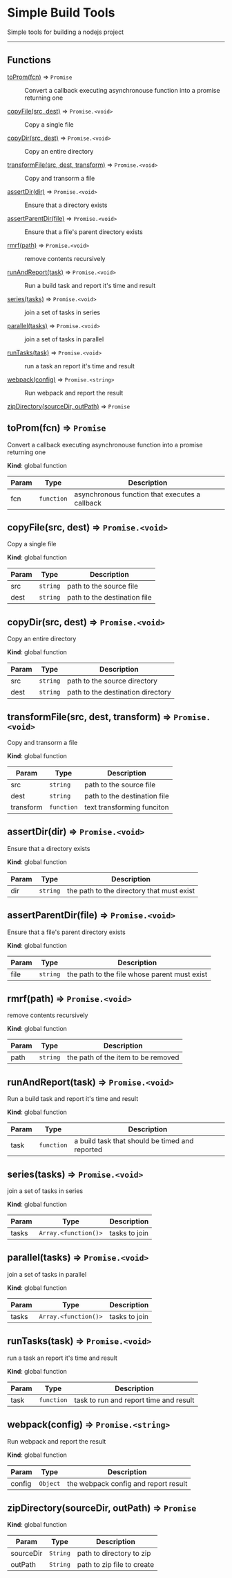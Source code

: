# Simple Build Tools

Simple tools for building a nodejs project

<hr>

## Functions

<dl>
<dt><a href="#toProm">toProm(fcn)</a> ⇒ <code>Promise</code></dt>
<dd><p>Convert a callback executing asynchronouse function into a promise returning one</p>
</dd>
<dt><a href="#copyFile">copyFile(src, dest)</a> ⇒ <code>Promise.&lt;void&gt;</code></dt>
<dd><p>Copy a single file</p>
</dd>
<dt><a href="#copyDir">copyDir(src, dest)</a> ⇒ <code>Promise.&lt;void&gt;</code></dt>
<dd><p>Copy an entire directory</p>
</dd>
<dt><a href="#transformFile">transformFile(src, dest, transform)</a> ⇒ <code>Promise.&lt;void&gt;</code></dt>
<dd><p>Copy and transorm a file</p>
</dd>
<dt><a href="#assertDir">assertDir(dir)</a> ⇒ <code>Promise.&lt;void&gt;</code></dt>
<dd><p>Ensure that a directory exists</p>
</dd>
<dt><a href="#assertParentDir">assertParentDir(file)</a> ⇒ <code>Promise.&lt;void&gt;</code></dt>
<dd><p>Ensure that a file&#39;s parent directory exists</p>
</dd>
<dt><a href="#rmrf">rmrf(path)</a> ⇒ <code>Promise.&lt;void&gt;</code></dt>
<dd><p>remove contents recursively</p>
</dd>
<dt><a href="#runAndReport">runAndReport(task)</a> ⇒ <code>Promise.&lt;void&gt;</code></dt>
<dd><p>Run a build task and report it&#39;s time and result</p>
</dd>
<dt><a href="#series">series(tasks)</a> ⇒ <code>Promise.&lt;void&gt;</code></dt>
<dd><p>join a set of tasks in series</p>
</dd>
<dt><a href="#parallel">parallel(tasks)</a> ⇒ <code>Promise.&lt;void&gt;</code></dt>
<dd><p>join a set of tasks in parallel</p>
</dd>
<dt><a href="#runTasks">runTasks(task)</a> ⇒ <code>Promise.&lt;void&gt;</code></dt>
<dd><p>run a task an report it&#39;s time and result</p>
</dd>
<dt><a href="#webpack">webpack(config)</a> ⇒ <code>Promise.&lt;string&gt;</code></dt>
<dd><p>Run webpack and report the result</p>
</dd>
<dt><a href="#zipDirectory">zipDirectory(sourceDir, outPath)</a> ⇒ <code>Promise</code></dt>
<dd></dd>
</dl>

<a name="toProm"></a>

## toProm(fcn) ⇒ <code>Promise</code>
Convert a callback executing asynchronouse function into a promise returning one

**Kind**: global function  

| Param | Type | Description |
| --- | --- | --- |
| fcn | <code>function</code> | asynchronous function that executes a callback |

<a name="copyFile"></a>

## copyFile(src, dest) ⇒ <code>Promise.&lt;void&gt;</code>
Copy a single file

**Kind**: global function  

| Param | Type | Description |
| --- | --- | --- |
| src | <code>string</code> | path to the source file |
| dest | <code>string</code> | path to the destination file |

<a name="copyDir"></a>

## copyDir(src, dest) ⇒ <code>Promise.&lt;void&gt;</code>
Copy an entire directory

**Kind**: global function  

| Param | Type | Description |
| --- | --- | --- |
| src | <code>string</code> | path to the source directory |
| dest | <code>string</code> | path to the destination directory |

<a name="transformFile"></a>

## transformFile(src, dest, transform) ⇒ <code>Promise.&lt;void&gt;</code>
Copy and transorm a file

**Kind**: global function  

| Param | Type | Description |
| --- | --- | --- |
| src | <code>string</code> | path to the source file |
| dest | <code>string</code> | path to the destination file |
| transform | <code>function</code> | text transforming funciton |

<a name="assertDir"></a>

## assertDir(dir) ⇒ <code>Promise.&lt;void&gt;</code>
Ensure that a directory exists

**Kind**: global function  

| Param | Type | Description |
| --- | --- | --- |
| dir | <code>string</code> | the path to the directory that must exist |

<a name="assertParentDir"></a>

## assertParentDir(file) ⇒ <code>Promise.&lt;void&gt;</code>
Ensure that a file's parent directory exists

**Kind**: global function  

| Param | Type | Description |
| --- | --- | --- |
| file | <code>string</code> | the path to the file whose parent must exist |

<a name="rmrf"></a>

## rmrf(path) ⇒ <code>Promise.&lt;void&gt;</code>
remove contents recursively

**Kind**: global function  

| Param | Type | Description |
| --- | --- | --- |
| path | <code>string</code> | the path of the item to be removed |

<a name="runAndReport"></a>

## runAndReport(task) ⇒ <code>Promise.&lt;void&gt;</code>
Run a build task and report it's time and result

**Kind**: global function  

| Param | Type | Description |
| --- | --- | --- |
| task | <code>function</code> | a build task that should be timed and reported |

<a name="series"></a>

## series(tasks) ⇒ <code>Promise.&lt;void&gt;</code>
join a set of tasks in series

**Kind**: global function  

| Param | Type | Description |
| --- | --- | --- |
| tasks | <code>Array.&lt;function()&gt;</code> | tasks to join |

<a name="parallel"></a>

## parallel(tasks) ⇒ <code>Promise.&lt;void&gt;</code>
join a set of tasks in parallel

**Kind**: global function  

| Param | Type | Description |
| --- | --- | --- |
| tasks | <code>Array.&lt;function()&gt;</code> | tasks to join |

<a name="runTasks"></a>

## runTasks(task) ⇒ <code>Promise.&lt;void&gt;</code>
run a task an report it's time and result

**Kind**: global function  

| Param | Type | Description |
| --- | --- | --- |
| task | <code>function</code> | task to run and report time and result |

<a name="webpack"></a>

## webpack(config) ⇒ <code>Promise.&lt;string&gt;</code>
Run webpack and report the result

**Kind**: global function  

| Param | Type | Description |
| --- | --- | --- |
| config | <code>Object</code> | the webpack config and report result |

<a name="zipDirectory"></a>

## zipDirectory(sourceDir, outPath) ⇒ <code>Promise</code>
**Kind**: global function  

| Param | Type | Description |
| --- | --- | --- |
| sourceDir | <code>String</code> | path to directory to zip |
| outPath | <code>String</code> | path to zip file to create |

